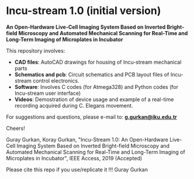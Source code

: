 # Incu-stream 1.0 (initial version)
**An Open-Hardware Live-Cell Imaging System Based on Inverted Bright-field Microscopy and Automated Mechanical Scanning for Real-Time and Long-Term Imaging of Microplates in Incubator**

This repository involves:
  - **CAD files**: AutoCAD drawings for housing of Incu-stream mechanical parts
  - **Schematics and pcb**: Circuit schematics and PCB layout files of Incu-stream control electronics.
  - **Software**: Involves C codes (for Atmega328) and Python codes (for Incu-stream user interface)
  - **Videos**: Demostration of device usage and example of a real-time recording acquired during C. Elegans movement.

For suggestions and questions, please e-mail to: **g.gurkan@iku.edu.tr**

Cheers!

Guray Gurkan, Koray Gurkan, "Incu-Stream 1.0: An Open-Hardware Live-Cell Imaging System Based on Inverted Bright-field Microscopy and Automated Mechanical Scanning for Real-Time and Long-Term Imaging of Microplates in Incubator", IEEE Access, 2019 (Accepted)

Please cite this repo if you use/replicate it !!!
Guray Gurkan


  
